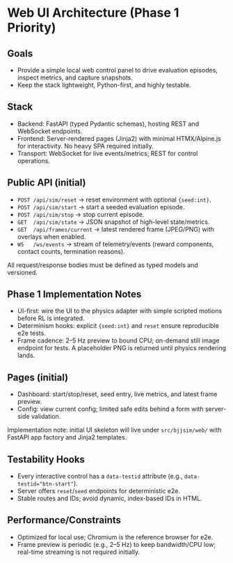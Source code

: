 # Web UI Architecture (Phase 1 Priority)

## Goals

- Provide a simple local web control panel to drive evaluation episodes, inspect metrics, and capture snapshots.
- Keep the stack lightweight, Python-first, and highly testable.

## Stack

- Backend: FastAPI (typed Pydantic schemas), hosting REST and WebSocket endpoints.
- Frontend: Server-rendered pages (Jinja2) with minimal HTMX/Alpine.js for interactivity. No heavy SPA required initially.
- Transport: WebSocket for live events/metrics; REST for control operations.

## Public API (initial)

- `POST /api/sim/reset` → reset environment with optional `{seed:int}`.
- `POST /api/sim/start` → start a seeded evaluation episode.
- `POST /api/sim/stop` → stop current episode.
- `GET  /api/sim/state` → JSON snapshot of high-level state/metrics.
- `GET  /api/frames/current` → latest rendered frame (JPEG/PNG) with overlays when enabled.
- `WS   /ws/events` → stream of telemetry/events (reward components, contact counts, termination reasons).

All request/response bodies must be defined as typed models and versioned.

## Phase 1 Implementation Notes

- UI-first: wire the UI to the physics adapter with simple scripted motions before RL is integrated.
- Determinism hooks: explicit `{seed:int}` and `reset` ensure reproducible e2e tests.
- Frame cadence: 2–5 Hz preview to bound CPU; on-demand still image endpoint for tests. A placeholder PNG is returned until physics rendering lands.

## Pages (initial)

- Dashboard: start/stop/reset, seed entry, live metrics, and latest frame preview.
- Config: view current config; limited safe edits behind a form with server-side validation.

Implementation note: initial UI skeleton will live under `src/bjjsim/web/` with FastAPI app factory and Jinja2 templates.

## Testability Hooks

- Every interactive control has a `data-testid` attribute (e.g., `data-testid="btn-start"`).
- Server offers `reset`/`seed` endpoints for deterministic e2e.
- Stable routes and IDs; avoid dynamic, index-based IDs in HTML.

## Performance/Constraints

- Optimized for local use; Chromium is the reference browser for e2e.
- Frame preview is periodic (e.g., 2–5 Hz) to keep bandwidth/CPU low; real-time streaming is not required initially.
